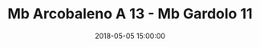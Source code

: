 ---
title: Mb Arcobaleno A 13 - Mb Gardolo 11
date: 2018-05-05 15:00:00
squadra-a: Mb Gardolo
punteggio-a: 11
squadra-b: Mb Arcobaleno A
punteggio-b: 13
partite/squadra: aquilotti-17-18
luogo: PALESTRA S.M. PASCOLI
categoria: aquilotti
---